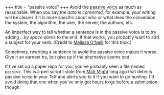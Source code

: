+++
title = "passive voice"
+++
Avoid the [passive voice][pv] as much as reasonable.
When you say *the data is converted*, for example, your writing will be clearer if it is more specific about who or what does the conversion: the system, the algorithm, the user, the server, the authors, etc.

An imperfect way to tell whether a sentence is in the passive voice is to try adding *…by space aliens* to the end.
If that works, you probably want to add a subject for your verb.
(Credit to [Melissa O’Neill][melissa] for this trick.)

Sometimes, rewriting a sentence to avoid the passive voice makes it worse.
Give it an earnest try, but give up if the alternative seems bad.

If I've set up a paper repo for you, you've probably seen a file named `passive`. This
is a perl script I stole from [Matt Might][mm] long ago that detects passive voice in your
TeX and alerts you to it if you want to go hunting. I'd avoid doing that one when you've
only got hours to go before a submission though.

[mm]: http://matt.might.net/
[pv]: https://writingcenter.unc.edu/tips-and-tools/passive-voice/
[melissa]: https://www.cs.hmc.edu/~oneill/
